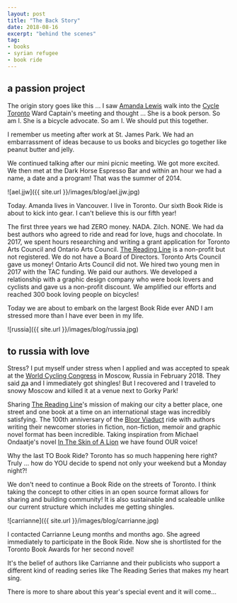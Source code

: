 ```yaml
---
layout: post
title: "The Back Story"
date: 2018-08-16    
excerpt: "behind the scenes"
tag:
- books
- syrian refugee
- book ride
---
```


## a passion project

The origin story goes like this ... I saw [Amanda Lewis](https://theamandalewis.com/) walk into the [Cycle Toronto](https://www.cycleto.ca/) Ward Captain's meeting and thought ... She is a book person. So am I. She is a bicycle advocate. So am I. We should put this together.

I remember us meeting after work at St. James Park. We had an embarrassment of ideas because to us books and bicycles go together like peanut butter and jelly.

We continued talking after our mini picnic meeting. We got more excited. We then met at the Dark Horse Espresso Bar and within an hour we had a name, a date and a program! That was the summer of 2014.

![ael.jjw]({{ site.url }}/images/blog/ael.jjw.jpg)

Today. Amanda lives in Vancouver. I live in Toronto. Our sixth Book Ride is about to kick into gear. I can't believe this is our fifth year!

The first three years we had ZERO money. NADA. Zilch. NONE. We had da best authors who agreed to ride and read for love, hugs and chocolate. In 2017, we spent hours researching and writing a grant application for Toronto Arts Council and Ontario Arts Council. [The Reading Line](http://thereadingline.ca/) is a non-profit but not registered. We do not have a Board of Directors. Toronto Arts Council gave us money! Ontario Arts Council did not. We hired two young men in 2017 with the TAC funding. We paid our authors. We developed a relationship with a graphic design company who were book lovers and cyclists and gave us a non-profit discount. We amplified our efforts and reached 300 book loving people on bicycles!

Today we are about to embark on the largest Book Ride ever AND I am stressed more than I have ever been in my life.

![russia]({{ site.url }}/images/blog/russia.jpg)

## to russia with love

Stress? I put myself under stress when I applied and was accepted to speak at the [World Cycling Congress](http://dandyhorsemagazine.com/blog/2018/02/20/winter-cycling-conference-report-from-russia-by-janet-joy-wilson/) in Moscow, Russia in February 2018. They said да and I immediately got shingles! But I recovered and I traveled to snowy Moscow and killed it at a venue next to Gorky Park!

Sharing [The Reading Line](http://thereadingline.ca/)'s mission of making our city a better place, one street and one book at a time on an international stage was incredibly satisfying. The 100th anniversary of the [Bloor Viaduct]((http://thereadingline.ca/viaduct/)) ride with authors writing their newcomer stories in fiction, non-fiction, memoir and graphic novel format has been incredible. Taking inspiration from Michael Ondaatje's novel [In The Skin of A Lion](https://www.penguinrandomhouse.ca/books/124591/in-the-skin-of-a-lion-by-michael-ondaatje/9780394281827) we have found OUR voice!

 Why the last TO Book Ride? Toronto has so much happening here right? Truly ... how do YOU decide to spend not only your weekend but a Monday night?!  

 We don't need to continue a Book Ride on the streets of Toronto. I think taking the concept to other cities in an open source format allows for sharing and building community! It is also sustainable and scaleable unlike our current structure which includes me getting shingles.

![carrianne]({{ site.url }}/images/blog/carrianne.jpg)

I contacted Carrianne Leung months and months ago. She agreed immediately to participate in the Book Ride. Now she is shortlisted for the Toronto Book Awards for her second novel!

It's the belief of authors like Carrianne and their publicists who support a different kind of reading series like The Reading Series that makes my heart sing.

There is more to share about this year's special event and it will come...
